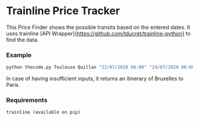 # Trainline Price Tracker

This Price Finder shows the possible transits based on the entered dates.
It uses trainline [API Wrapper]{https://github.com/tducret/trainline-python} to find the data.

### Example
```bash
python thecode.py Toulouse Quillan "22/07/2020 06:00" "24/07/2020 06:00"
```
In case of having insufficient inputs, it returns an itinerary of Bruxelles to Paris.

### Requirements
```
trainline (available on pip)
```


